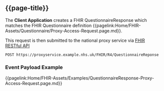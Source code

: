 ## {{page-title}}

The **Client Application** creates a FHIR QuestionnaireResponse which matches the FHIR Questionnaire definition {{pagelink:Home/FHIR-Assets/Questionnaire/Proxy-Access-Request.page.md}}.

This request is then submitted to the national proxy service via [FHIR RESTful API](https://hl7.org/fhir/R4/http.html)  


```
POST https://proxyservice.example.nhs.uk/FHIR/R4/QuestionnaireReponse
```
### Event Payload Example

{{pagelink:Home/FHIR-Assets/Examples/QuestionnaireResponse-Proxy-Access-Request.page.md}}

